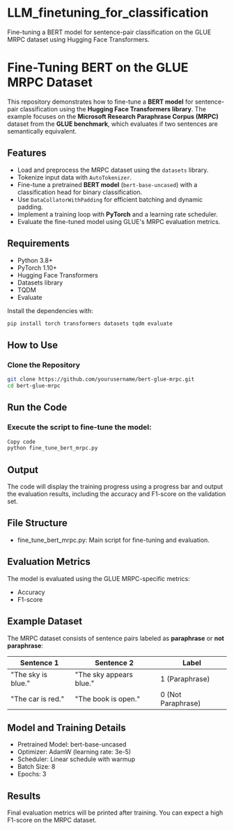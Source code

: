 # LLM_finetuning_for_classification
Fine-tuning a BERT model for sentence-pair classification on the GLUE MRPC dataset using Hugging Face Transformers.
# Fine-Tuning BERT on the GLUE MRPC Dataset  

This repository demonstrates how to fine-tune a **BERT model** for sentence-pair classification using the **Hugging Face Transformers library**. The example focuses on the **Microsoft Research Paraphrase Corpus (MRPC)** dataset from the **GLUE benchmark**, which evaluates if two sentences are semantically equivalent.  

## Features  
- Load and preprocess the MRPC dataset using the `datasets` library.  
- Tokenize input data with `AutoTokenizer`.  
- Fine-tune a pretrained **BERT model** (`bert-base-uncased`) with a classification head for binary classification.  
- Use `DataCollatorWithPadding` for efficient batching and dynamic padding.  
- Implement a training loop with **PyTorch** and a learning rate scheduler.  
- Evaluate the fine-tuned model using GLUE's MRPC evaluation metrics.  

## Requirements  
- Python 3.8+  
- PyTorch 1.10+  
- Hugging Face Transformers  
- Datasets library  
- TQDM  
- Evaluate  

Install the dependencies with:  
```bash
pip install torch transformers datasets tqdm evaluate
```
## How to Use  

### Clone the Repository  
```bash
git clone https://github.com/yourusername/bert-glue-mrpc.git
cd bert-glue-mrpc
```
## Run the Code
### Execute the script to fine-tune the model:

```bash
Copy code
python fine_tune_bert_mrpc.py
```
## Output
The code will display the training progress using a progress bar and output the evaluation results, including the accuracy and F1-score on the validation set.

## File Structure
- fine_tune_bert_mrpc.py: Main script for fine-tuning and evaluation.

## Evaluation Metrics
The model is evaluated using the GLUE MRPC-specific metrics:

- Accuracy
- F1-score

## Example Dataset  

The MRPC dataset consists of sentence pairs labeled as **paraphrase** or **not paraphrase**:  

| Sentence 1            | Sentence 2             | Label            |  
|------------------------|------------------------|------------------|  
| "The sky is blue."     | "The sky appears blue." | 1 (Paraphrase)   |  
| "The car is red."      | "The book is open."     | 0 (Not Paraphrase) |  




## Model and Training Details
- Pretrained Model: bert-base-uncased
- Optimizer: AdamW (learning rate: 3e-5)
- Scheduler: Linear schedule with warmup
- Batch Size: 8
- Epochs: 3
## Results
Final evaluation metrics will be printed after training. You can expect a high F1-score on the MRPC dataset.

